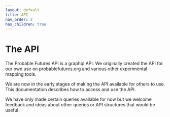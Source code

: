 ```yaml
---
layout: default
title: API
nav_order: 2
has_children: true
---
```


# The API

The Probable Futures API is a graphql API. We originally created the API for our own use on probablefutures.org and various other experimental mapping tools.

We are now in the early stages of making the API available for others to use. This documentation describes how to access and use the API.

We have only made certain queries available for now but we welcome feedback and ideas about other queries or API structures that would be useful.
